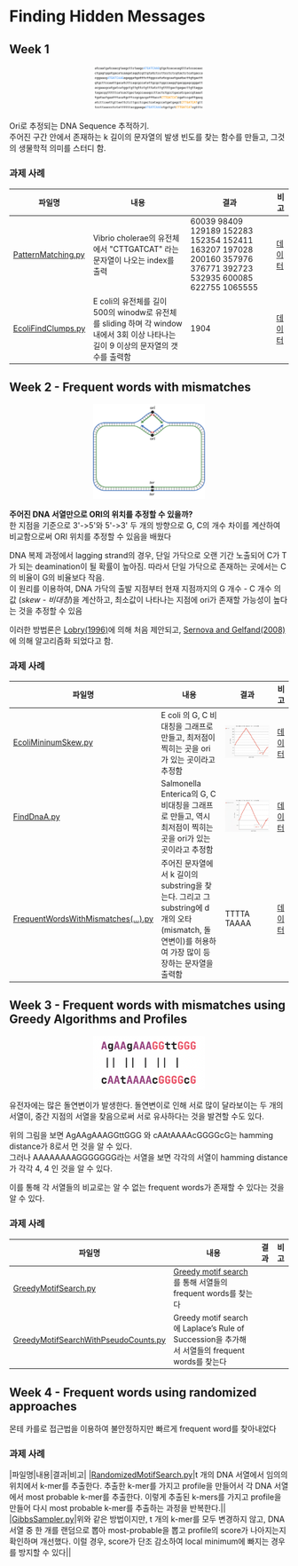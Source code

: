 # Finding Hidden Messages

## Week 1
<p align="center"><img src="https://github.com/yeojingi/finding-hidden-messages-in-dna/blob/main/others/imgs/ori2.png" width="40%"></p>
<!-- ![ORI](https://github.com/yeojingi/finding-hidden-messages-in-dna/blob/main/others/imgs/ori2.png){: width="40%"}  -->
<p>Ori로 추정되는 DNA Sequence 추적하기. <br>
주어진 구간 안에서 존재하는 k 길이의 문자열의 발생 빈도를 찾는 함수를 만들고, 그것의 생물학적 의미를 스터디 함.</p>

### 과제 사례
|파일명|내용|결과|비고|
|------|---|---|---|
|[PatternMatching.py](https://github.com/yeojingi/finding-hidden-messages-in-dna/blob/main/week1/some-hidden-messages-are-more-surprising/PatternMatching.py)|Vibrio cholerae의 유전체에서 "CTTGATCAT" 라는 문자열이 나오는 index를 출력|60039 98409 129189 152283 152354 152411 163207 197028 200160 357976 376771 392723 532935 600085 622755 1065555|[데이터](https://github.com/yeojingi/finding-hidden-messages-in-dna/blob/main/week1/some-hidden-messages-are-more-surprising/dataset/Vibrio_cholerae.txt)|
|[EcoliFindClumps.py](https://github.com/yeojingi/finding-hidden-messages-in-dna/blob/main/week1/some-hidden-messages-are-more-surprising/EcoliFindClumps.py) |E coli의 유전체를 길이 500의 winodw로 유전체를 sliding 하며 각 window 내에서 3회 이상 나타나는 길이 9 이상의 문자열의 갯수를 출력함| 1904|[데이터](https://github.com/yeojingi/finding-hidden-messages-in-dna/blob/main/week1/some-hidden-messages-are-more-surprising/dataset/E_coli.txt)|


## Week 2 - Frequent words with mismatches
<p align="center"><img src="https://raw.githubusercontent.com/yeojingi/finding-hidden-messages-in-dna/main/others/imgs/ori3.png" width="40%"></p>
 <p><b>주어진 DNA 서열만으로 ORI의 위치를 추정할 수 있을까?</b><br>한 지점을 기준으로 3'->5'와 5'->3' 두 개의 방향으로 G, C의 개수 차이를 계산하여 비교함으로써 ORI 위치를 추정할 수 있음을 배웠다</p>
 <p>DNA 복제 과정에서 lagging strand의 경우, 단일 가닥으로 오랜 기간 노출되어 C가 T가 되는 deamination이 될 확률이 높아짐. 따라서 단일 가닥으로 존재하는 곳에서는 C의 비율이 G의 비율보다 작음.  <br>
 이 원리를 이용하여, DNA 가닥의 출발 지점부터 현재 지점까지의 G 개수 - C 개수 의 값 (<i>skew - 비대칭</i>)을 계산하고, 최소값이 나타나는 지점에 ori가 존재할 가능성이 높다는 것을 추정할 수 있음</p>
 <p>이러한 방법론은 <a href="https://pubmed.ncbi.nlm.nih.gov/8676740/">Lobry(1996)</a>에 의해 처음 제안되고, <a href="https://pubmed.ncbi.nlm.nih.gov/18660512/">Sernova and Gelfand(2008)</a>에 의해 알고리즘화 되었다고 함.</p>

### 과제 사례
|파일명|내용|결과|비고|
|------|---|---|---|
|[EcoliMininumSkew.py](https://github.com/yeojingi/finding-hidden-messages-in-dna/blob/main/week2/1.3_GC_contents/EcoliMininumSkew.py)|E coli 의 G, C 비대칭을 그래프로 만들고, 최저점이 찍히는 곳을 ori가 있는 곳이라고 추정함|![E coli](https://raw.githubusercontent.com/yeojingi/finding-hidden-messages-in-dna/main/others/imgs/ecoli_GCs.png)|[데이터](https://github.com/yeojingi/finding-hidden-messages-in-dna/blob/main/week2/1.3_GC_contents/data/E_coli.txt)|
|[FindDnaA.py](https://github.com/yeojingi/finding-hidden-messages-in-dna/blob/main/week2/1.6/FindDnaA.py)| Salmonella Enterica의 G, C 비대칭을 그래프로 만들고, 역시 최저점이 찍히는 곳을 ori가 있는 곳이라고 추정함|![Salmonella Enterica](https://raw.githubusercontent.com/yeojingi/finding-hidden-messages-in-dna/main/others/imgs/SalmonellaEnterica_GCs.png)|[데이터](https://github.com/yeojingi/finding-hidden-messages-in-dna/blob/main/week2/1.6/data/SalmonellaEnterica.txt)|
|[FrequentWordsWithMismatches(...).py](https://github.com/yeojingi/finding-hidden-messages-in-dna/blob/main/week2/1.4/FrequentWordsWithMismatchesAndReversed.py)|주어진 문자열에서 k 길이의 substring을 찾는다. 그리고 그 substring에 d 개의 오타(mismatch, 돌연변이)를 허용하여 가장 많이 등장하는 문자열을 출력함|TTTTA TAAAA|[데이터](https://github.com/yeojingi/finding-hidden-messages-in-dna/blob/main/week2/1.4/data/dataset_9_10.txt)|

## Week 3 - Frequent words with mismatches using Greedy Algorithms and Profiles

<p align="center"><img src="https://raw.githubusercontent.com/yeojingi/finding-hidden-messages-in-dna/main/others/imgs/similar.png" width="40%"></p>
<p>유전자에는 많은 돌연변이가 발생한다. 돌연변이로 인해 서로 많이 달라보이는 두 개의 서열이, 중간 지점의 서열을 찾음으로써 서로 유사하다는 것을 발견할 수도 있다.</p>
<p>위의 그림을 보면 AgAAgAAAGGttGGG 와 cAAtAAAAcGGGGcG는 hamming distance가 8로서 먼 것을 알 수 있다. <br> 그러나 AAAAAAAAGGGGGGG라는 서열을 보면 각각의 서열이 hamming distance가 각각 4, 4 인 것을 알 수 있다.</p>
<p>이를 통해 각 서열들의 비교로는 알 수 없는 frequent words가 존재할 수 있다는 것을 알 수 있다.</p>

### 과제 사례
|파일명|내용|결과|비고|
|------|---|---|---|
|[GreedyMotifSearch.py](https://github.com/yeojingi/finding-hidden-messages-in-dna/blob/main/week3/1.5/GreedyMotifSearch.py)|[Greedy motif search](https://www.mrgraeme.com/greedy-motif-search/)를 통해 서열들의 frequent words를 찾는다|||
|[GreedyMotifSearchWithPseudoCounts.py](https://github.com/yeojingi/finding-hidden-messages-in-dna/blob/main/week3/1.6/GreedyMotifSearchWithPseudoCounts.py)|Greedy motif search에 Laplace’s Rule of Succession을 추가해서 서열들의 frequent words를 찾는다|||

## Week 4 - Frequent words using randomized approaches

<p>몬테 카를로 접근법을 이용하여 불안정하지만 빠르게 frequent word를 찾아내었다</p>

### 과제 사례
|파일명|내용|결과|비고|
|[RandomizedMotifSearch.py](https://github.com/yeojingi/finding-hidden-messages-in-dna/blob/main/week4/1.1/RandomizedMotifSearch.py)|t 개의 DNA 서열에서 임의의 위치에서 k-mer를 추출한다. 추출한 k-mer를 가지고 profile을 만들어서 각 DNA 서열에서 most probable k-mer를 추출한다. 이렇게 추출된 k-mers를 가지고 profile을 만들어 다시 most probable k-mer를 추출하는 과정을 반복한다.||
|[GibbsSampler.py](https://github.com/yeojingi/finding-hidden-messages-in-dna/blob/main/week4/1.3/GibbsSampler.py)|위와 같은 방법이지만, t 개의 k-mer를 모두 변경하지 않고, DNA 서열 중 한 개를 랜덤으로 뽑아 most-probable을 뽑고 profile의 score가 나아지는지 확인하며 개선했다. 이럴 경우, score가 단조 감소하여 local minimum에 빠지는 경우를 방지할 수 있다||